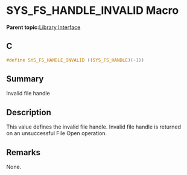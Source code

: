 # SYS\_FS\_HANDLE\_INVALID Macro

**Parent topic:**[Library Interface](GUID-42556FDF-A632-49FE-8A5E-9303A926578C.md)

## C

```c
#define SYS_FS_HANDLE_INVALID ((SYS_FS_HANDLE)(-1))
```

## Summary

Invalid file handle

## Description

This value defines the invalid file handle. Invalid file handle is returned<br />on an unsuccessful File Open operation.

## Remarks

None.

